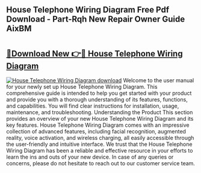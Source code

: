 ## House Telephone Wiring Diagram Free Pdf Download - Part-Rqh New Repair Owner Guide AixBM

# <h2><a href="http://dfl9lq.blite.top/?on=House+Telephone+Wiring+Diagram">🔗Download New 👉🔴 House Telephone Wiring Diagram</a></h2>

[![House Telephone Wiring Diagram download](https://i.imgur.com/lujVjoI.png)](http://dfl9lq.blite.top/?on=House+Telephone+Wiring+Diagram)
Welcome to the user manual for your newly set up House Telephone Wiring Diagram. This comprehensive guide is intended to help you get started with your product and provide you with a thorough understanding of its features, functions, and capabilities. You will find clear instructions for installation, usage, maintenance, and troubleshooting. Understanding the Product This section provides an overview of your new House Telephone Wiring Diagram and its key features. House Telephone Wiring Diagram comes with an impressive collection of advanced features, including facial recognition, augmented reality, voice activation, and wireless charging, all easily accessible through the user-friendly and intuitive interface. We trust that the House Telephone Wiring Diagram has been a reliable and effective resource in your efforts to learn the ins and outs of your new device. In case of any queries or concerns, please do not hesitate to reach out to our customer service team.
